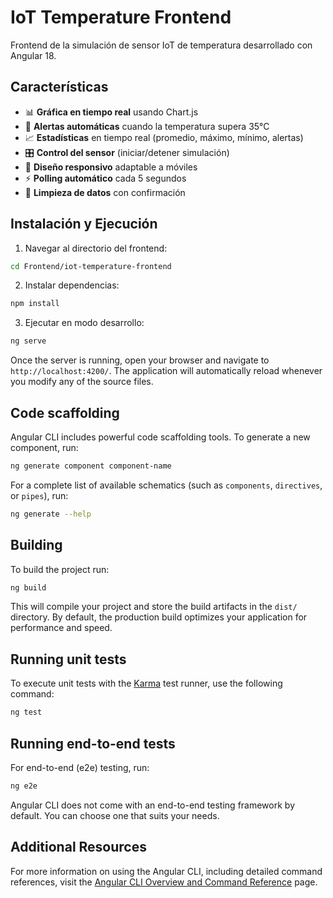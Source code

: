 # IoT Temperature Frontend

Frontend de la simulación de sensor IoT de temperatura desarrollado con Angular 18.

## Características

- 📊 **Gráfica en tiempo real** usando Chart.js
- 🚨 **Alertas automáticas** cuando la temperatura supera 35°C
- 📈 **Estadísticas** en tiempo real (promedio, máximo, mínimo, alertas)
- 🎛️ **Control del sensor** (iniciar/detener simulación)
- 📱 **Diseño responsivo** adaptable a móviles
- ⚡ **Polling automático** cada 5 segundos
- 🧹 **Limpieza de datos** con confirmación

## Instalación y Ejecución

1. Navegar al directorio del frontend:

```bash
cd Frontend/iot-temperature-frontend
```

2. Instalar dependencias:

```bash
npm install
```

3. Ejecutar en modo desarrollo:

```bash
ng serve
```

Once the server is running, open your browser and navigate to `http://localhost:4200/`. The application will automatically reload whenever you modify any of the source files.

## Code scaffolding

Angular CLI includes powerful code scaffolding tools. To generate a new component, run:

```bash
ng generate component component-name
```

For a complete list of available schematics (such as `components`, `directives`, or `pipes`), run:

```bash
ng generate --help
```

## Building

To build the project run:

```bash
ng build
```

This will compile your project and store the build artifacts in the `dist/` directory. By default, the production build optimizes your application for performance and speed.

## Running unit tests

To execute unit tests with the [Karma](https://karma-runner.github.io) test runner, use the following command:

```bash
ng test
```

## Running end-to-end tests

For end-to-end (e2e) testing, run:

```bash
ng e2e
```

Angular CLI does not come with an end-to-end testing framework by default. You can choose one that suits your needs.

## Additional Resources

For more information on using the Angular CLI, including detailed command references, visit the [Angular CLI Overview and Command Reference](https://angular.dev/tools/cli) page.
